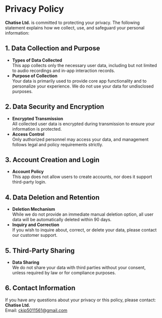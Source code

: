 # Privacy Policy

**Chatise Ltd.** is committed to protecting your privacy. The following statement explains how we collect, use, and safeguard your personal information:

## 1. Data Collection and Purpose

- **Types of Data Collected**  
  This app collects only the necessary user data, including but not limited to audio recordings and in-app interaction records.
- **Purpose of Collection**  
  Your data is primarily used to provide core app functionality and to personalize your experience. We do not use your data for undisclosed purposes.

## 2. Data Security and Encryption

- **Encrypted Transmission**  
  All collected user data is encrypted during transmission to ensure your information is protected.
- **Access Control**  
  Only authorized personnel may access your data, and management follows legal and policy requirements strictly.

## 3. Account Creation and Login

- **Account Policy**  
  This app does not allow users to create accounts, nor does it support third-party login.

## 4. Data Deletion and Retention

- **Deletion Mechanism**  
  While we do not provide an immediate manual deletion option, all user data will be automatically deleted within 90 days.
- **Inquiry and Correction**  
  If you wish to inquire about, correct, or delete your data, please contact our customer support.

## 5. Third-Party Sharing

- **Data Sharing**  
  We do not share your data with third parties without your consent, unless required by law or for compliance purposes.

## 6. Contact Information

If you have any questions about your privacy or this policy, please contact:  
**Chatise Ltd.**  
Email: [ckip5011561@gmail.com](mailto:ckip5011561@gmail.com)
